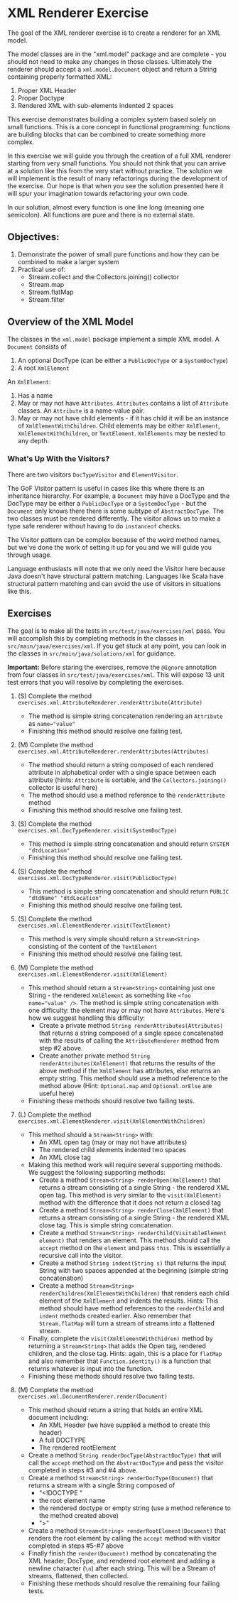 # XML Renderer Exercise
The goal of the XML renderer exercise is to create a renderer for an XML model.

The model classes are in the "xml.model" package and are complete - you should not need to make any changes in those classes. Ultimately the renderer should accept a `xml.model.Document` object and return a String containing properly formatted XML:

1. Proper XML Header
2. Proper Doctype
3. Rendered XML with sub-elements indented 2 spaces

This exercise demonstrates building a complex system based solely on small functions.  This is a core concept in functional programming: functions are building blocks that can be combined to create something more complex.

In this exercise we will guide you through the creation of a full XML renderer starting from very small functions. You should not think that you can arrive at a solution like this from the very start without practice.  The solution we will implement is the result of many refactorings during the development of the exercise.  Our hope is that when you see the solution presented here it will spur your imagination towards refactoring your own code.

In our solution, almost every function is one line long (meaning one semicolon). All functions are pure and there is no external state. 

## Objectives:

1. Demonstrate the power of small pure functions and how they can be combined to make a larger system
2. Practical use of:
   - Stream.collect and the Collectors.joining() collector
   - Stream.map
   - Stream.flatMap
   - Stream.filter

## Overview of the XML Model
The classes in the `xml.model` package implement a simple XML model.  A `Document` consists of

1. An optional DocType (can be either a `PublicDocType` or a `SystemDocType`)
2. A root `XmlElement`

An `XmlElement`:

1. Has a name
2. May or may not have `Attributes`.  `Attributes` contains a list of `Attribute` classes. An `Attribute` is a name-value pair.
3. May or may not have child elements - if it has child it will be an instance of `XmlElementWithChildren`.  Child elements may be either `XmlElement`, `XmlElementWithChildren`, or `TextElement`.  `XmlElements` may be nested to any depth.

### What's Up With the Visitors?
There are two visitors `DocTypeVisitor` and `ElementVisitor`.

The GoF Visitor pattern is useful in cases like this where there is an inheritance hierarchy.  For example, a `Document` may have a DocType and the DocType may be either a `PublicDocType` or a `SystemDocType` - but the `Document` only knows there there is some subtype of `AbstractDocType`.  The two classes must be rendered differently.  The visitor allows us to make a type safe renderer without having to do `instanceof` checks.

The Visitor pattern can be complex because of the weird method names, but we've done the work of setting it up for you and we will guide you through usage.

Language enthusiasts will note that we only need the Visitor here because Java doesn't have structural pattern matching.  Languages like Scala have structural pattern matching and can avoid the use of visitors in situations like this.

## Exercises
The goal is to make all the tests in `src/test/java/exercises/xml` pass.  You will accomplish this by completing methods in the classes in `src/main/java/exercises/xml`.  If you get stuck at any point, you can look in the classes in `src/main/java/solutions/xml` for guidance.

**Important:** Before staring the exercises, remove the `@Ignore` annotation from four classes in `src/test/java/exercises/xml`.  This will expose 13 unit test errors that you will resolve by completing the exercises.

1. (S) Complete the method `exercises.xml.AttributeRenderer.renderAttribute(Attribute)`
   - The method is simple string concatenation rendering an `Attribute` as `name="value"`
   - Finishing this method should resolve one failing test.

2. (M) Complete the method `exercises.xml.AttributeRenderer.renderAttributes(Attributes)`
   - The method should return a string composed of each rendered attribute in alphabetical order with a single space between each attribute (hints: `Attribute` is sortable, and the `Collectors.joining()` collector is useful here)
   - The method should use a method reference to the `renderAttribute` method
   - Finishing this method should resolve one failing test.

3. (S) Complete the method `exercises.xml.DocTypeRenderer.visit(SystemDocType)`
   - This method is simple string concatenation and should return `SYSTEM "dtdLocation"`
   - Finishing this method should resolve one failing test.

4. (S) Complete the method `exercises.xml.DocTypeRenderer.visit(PublicDocType)`
   - This method is simple string concatenation and should return `PUBLIC "dtdName" "dtdLocation"`
   - Finishing this method should resolve one failing test.

5. (S) Complete the method `exercises.xml.ElementRenderer.visit(TextElement)`
   - This method is very simple should return a `Stream<String>` consisting of the content of the `TextElement`
   - Finishing this method should resolve one failing test.

6. (M) Complete the method `exercises.xml.ElementRenderer.visit(XmlElement)`
   - This method should return a `Stream<String>` containing just one String - the rendered `XmlElement` as something like `<foo name="value" />`.  The method is simple string concatenation with one difficulty: the element may or may not have `Attributes`.  Here's how we suggest handling this difficulty:
      - Create a private method `String renderAttributes(Attributes)` that returns a string composed of a single space concatenated with the results of calling the `AttributeRenderer` method from step #2 above.
      - Create another private method `String renderAttributes(XmlElement)` that returns the results of the above method if the `XmlElement` has attributes, else returns an empty string. This method should use a method reference to the method above (Hint: `Optional.map` and `Optional.orElse` are useful here)
   - Finishing these methods should resolve two failing tests.

7. (L) Complete the method `exercises.xml.ElementRenderer.visit(XmlElementWithChildren)`
   - This method should a `Stream<String>` with:
      - An XML open tag (may or may not have attributes)
      - The rendered child elements indented two spaces
      - An XML close tag
   - Making this method work will require several supporting methods.  We suggest the following supporting methods:
      - Create a method `Stream<String> renderOpen(XmlElement)` that returns a stream consisting of a single String - the rendered XML open tag.  This method is very similar to the `visit(XmlElement)` method with the difference that it does not return a closed tag
      - Create a method `Stream<String> renderClose(XmlElement)` that returns a stream consisting of a single String - the rendered XML close tag.  This is simple string concatenation.
      - Create a method `Stream<String> renderChild(VisitableElement element)` that renders an element. This method should call the `accept` method on the `element` and pass `this`.  This is essentially a recursive call into the visitor.
      - Create a method `String indent(String s)` that returns the input String with two spaces appended at the beginning (simple string concatenation)
      - Create a method `Stream<String> renderChildren(XmlElementWithChildren)` that renders each child element of the  `XmlElement` and indents the results. Hints: This method should have method references to the `renderChild` and `indent` methods created earlier.  Also remember that `Stream.flatMap` will turn a stream of streams into a flattened stream.
   - Finally, complete the `visit(XmlElementWithChidren)` method by returning a `Stream<String>` that adds the Open tag, rendered children, and the close tag.  Hints: again, this is a place for `flatMap` and also remember that `Function.identity()` is a function that returns whatever is input into the function.
   - Finishing these methods should resolve two failing tests.

8. (M) Complete the method `exercises.xml.DocumentRenderer.render(Document)`
   - This method should return a string that holds an entire XML document including:
      - An XML Header (we have supplied a method to create this header)
      - A full DOCTYPE
      - The rendered rootElement
   - Create a method `String renderDocType(AbstractDocType)` that will call the `accept` method on the `AbstractDocType` and pass the visitor completed in steps #3 and #4 above.
   - Create a method `Stream<String> renderDocType(Document)` that returns a stream with a single String composed of
      - "<!DOCTYPE "
      - the root element name
      - the rendered doctype or empty string (use a method reference to the method created above)
      - ">"
   - Create a method `Stream<String> renderRootElement(Document)` that renders the root element by calling the `accept` method with visitor completed in steps #5-#7 above
   - Finally finish the `render(Document)` method by concatenating the XML header, DocType, and rendered root element and adding a newline character (`\n`) after each string.  This will be a Stream of streams, flattened, then collected.
   - Finishing these methods should resolve the remaining four failing tests.
